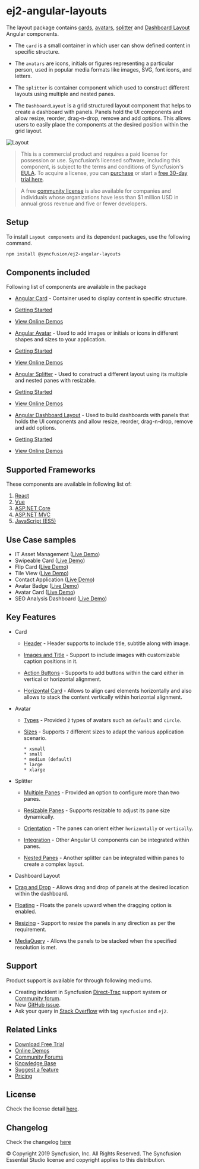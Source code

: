 # ej2-angular-layouts

The layout package contains [cards](https://www.syncfusion.com/angular-components/angular-card?utm_source=npm&utm_medium=listing&utm_campaign=angular-layout-npm), [avatars](https://www.syncfusion.com/angular-components/angular-avatar?utm_source=npm&utm_medium=listing&utm_campaign=angular-layout-npm), [splitter](https://www.syncfusion.com/angular-components/angular-splitter?utm_source=npm&utm_medium=listing&utm_campaign=angular-layout-npm) and [Dashboard Layout](https://www.syncfusion.com/angular-components/angular-dashboard-layout?utm_source=npm&utm_medium=listing&utm_campaign=angular-layout-npm) Angular components.

* The `card` is a small container in which user can show defined content in specific structure.

* The `avatars` are icons, initials or figures representing a particular person, used in popular media formats like images, SVG, font icons, and letters.

* The `splitter` is container component which used to construct different layouts using multiple and nested panes.

* The `DashboardLayout` is a grid structured layout component that helps to create a dashboard with panels. Panels hold the UI components and allow resize, reorder, drag-n-drop, remove and add options. This allows users to easily place the components at the desired position within the grid layout.

![Layout](https://ej2.syncfusion.com/products/images/layout/readme.png)

> This is a commercial product and requires a paid license for possession or use. Syncfusion’s licensed software, including this component, is subject to the terms and conditions of Syncfusion's [EULA](https://www.syncfusion.com/eula/es/). To acquire a license, you can [purchase](https://www.syncfusion.com/sales/products) or start a [free 30-day trial here](https://www.syncfusion.com/account/manage-trials/start-trials).

> A free [community license](https://www.syncfusion.com/products/communitylicense/?utm_source=npm&utm_medium=listing&utm_campaign=angular-layout-npm) is also available for companies and individuals whose organizations have less than $1 million USD in annual gross revenue and five or fewer developers.

## Setup

To install `Layout components` and its dependent packages, use the following command.

```sh
npm install @syncfusion/ej2-angular-layouts
```

## Components included

Following list of components are available in the package

* [Angular Card](https://www.syncfusion.com/angular-components/angular-card?utm_source=npm&utm_medium=listing&utm_campaign=angular-layout-npm) - Container used to display content in specific structure.
* [Getting Started](https://ej2.syncfusion.com/angular/documentation/card/getting-started/?utm_source=npm&utm_medium=listing&utm_campaign=angular-layout-npm)
* [View Online Demos](https://ej2.syncfusion.com/angular/demos/?utm_source=npm&utm_medium=listing&utm_campaign=angular-layout-npm#/material/card/basic)

* [Angular Avatar](https://www.syncfusion.com/angular-components/angular-avatar?utm_source=npm&utm_medium=listing&utm_campaign=angular-layout-npm) - Used to add images or initials or icons in different shapes and sizes to your application.
* [Getting Started](https://ej2.syncfusion.com/angular/documentation/avatar/getting-started/?utm_source=npm&utm_medium=listing&utm_campaign=angular-layout-npm)
* [View Online Demos](https://ej2.syncfusion.com/angular/demos/?utm_source=npm&utm_medium=listing&utm_campaign=angular-layout-npm#/material/avatar/default)

* [Angular Splitter](https://www.syncfusion.com/angular-components/angular-splitter?utm_source=npm&utm_medium=listing&utm_campaign=angular-layout-npm) - Used to construct a different layout using its multiple and nested panes with resizable.
* [Getting Started](https://ej2.syncfusion.com/angular/documentation/splitter/getting-started/?utm_source=npm&utm_medium=listing&utm_campaign=angular-layout-npm)
* [View Online Demos](https://ej2.syncfusion.com/angular/demos/?utm_source=npm&utm_medium=listing&utm_campaign=angular-layout-npm#/material/splitter/default)

* [Angular Dashboard Layout](https://www.syncfusion.com/angular-components/angular-dashboard-layout?utm_source=npm&utm_medium=listing&utm_campaign=angular-layout-npm) - Used to build dashboards with panels that holds the UI components and allow resize, reorder, drag-n-drop, remove and add options.
* [Getting Started](https://ej2.syncfusion.com/angular/documentation/dashboard-layout/getting-started/?utm_source=npm&utm_medium=listing&utm_campaign=angular-layout-npm)
* [View Online Demos](https://ej2.syncfusion.com/angular/demos/?utm_source=npm&utm_medium=listing&utm_campaign=angular-layout-npm#/material/dashboard-layout/default)

## Supported Frameworks

These components are available in following list of:

1.	[React](https://www.syncfusion.com/react-components?utm_source=npm&utm_medium=listing&utm_campaign=angular-layout-npm)
2.	[Vue](https://www.syncfusion.com/vue-components?utm_source=npm&utm_medium=listing&utm_campaign=angular-layout-npm)
3.	[ASP.NET Core](https://www.syncfusion.com/aspnet-core-ui-controls?utm_source=npm&utm_medium=listing&utm_campaign=angular-layout-npm)
4.	[ASP.NET MVC](https://www.syncfusion.com/aspnet-mvc-ui-controls?utm_source=npm&utm_medium=listing&utm_campaign=angular-layout-npm)
5.	[JavaScript (ES5)](https://www.syncfusion.com/javascript-ui-controls?utm_source=npm&utm_medium=listing&utm_campaign=angular-layout-npm)

## Use Case samples

* IT Asset Management ([Live Demo](https://ej2.syncfusion.com/showcase/vue/assetmanagement/?utm_source=npm&utm_medium=listing&utm_campaign=angular-layout-npm))
* Swipeable Card ([Live Demo](https://ej2.syncfusion.com/demos/?utm_source=npm&utm_medium=listing&utm_campaign=angular-layout-npm#/material/card/swipeable.html))
* Flip Card ([Live Demo](https://ej2.syncfusion.com/demos/?utm_source=npm&utm_medium=listing&utm_campaign=angular-layout-npm#/material/card/flip.html))
* Tile View ([Live Demo](https://ej2.syncfusion.com/demos/?utm_source=npm&utm_medium=listing&utm_campaign=angular-layout-npm#/material/card/tile.html))
* Contact Application ([Live Demo](https://ej2.syncfusion.com/demos/?utm_source=npm&utm_medium=listing&utm_campaign=angular-layout-npm#/material/avatar/listview.html))
* Avatar Badge ([Live Demo](https://ej2.syncfusion.com/demos/?utm_source=npm&utm_medium=listing&utm_campaign=angular-layout-npm#/material/avatar/badge.html))
* Avatar Card ([Live Demo](https://ej2.syncfusion.com/demos/?utm_source=npm&utm_medium=listing&utm_campaign=angular-layout-npm#/material/avatar/card.html))
* SEO Analysis Dashboard ([Live Demo](https://ej2.syncfusion.com/angular/demos/?utm_source=npm&utm_medium=listing&utm_campaign=angular-layout-npm#/material/dashboard-layout/analytics-dashboard.html))

## Key Features

* Card
  * [Header](https://ej2.syncfusion.com/angular/demos/?utm_source=npm&utm_medium=listing&utm_campaign=angular-layout-npm#/material/card/basic) - Header supports to include title, subtitle along with image.

  * [Images and Title](https://ej2.syncfusion.com/angular/demos/?utm_source=npm&utm_medium=listing&utm_campaign=angular-layout-npm#/material/card/reveal) - Support to include images with customizable caption positions in it.

  * [Action Buttons](https://ej2.syncfusion.com/angular/demos/?utm_source=npm&utm_medium=listing&utm_campaign=angular-layout-npm#/material/card/vertical) - Supports to add buttons within the card either in vertical or horizontal alignment.

  * [Horizontal Card](https://ej2.syncfusion.com/angular/demos/?utm_source=npm&utm_medium=listing&utm_campaign=angular-layout-npm#/material/card/horizontal) - Allows to align card elements horizontally and also allows to stack the content vertically within horizontal alignment.

* Avatar
  * [Types](https://ej2.syncfusion.com/angular/demos/?utm_source=npm&utm_medium=listing&utm_campaign=angular-layout-npm#/material/avatar/default) - Provided `2` types of avatars such as `default` and `circle`.

  * [Sizes](https://ej2.syncfusion.com/angular/demos/?utm_source=npm&utm_medium=listing&utm_campaign=angular-layout-npm#/material/avatar/types) - Supports `7` different sizes to adapt the various application scenario.

        * xsmall
        * small
        * medium (default)
        * large
        * xlarge

* Splitter
  * [Multiple Panes](https://ej2.syncfusion.com/angular/demos/?utm_source=npm&utm_medium=listing&utm_campaign=angular-layout-npm#/material/splitter/default) - Provided an option to configure more than two panes.

  * [Resizable Panes](https://ej2.syncfusion.com/angular/demos/?utm_source=npm&utm_medium=listing&utm_campaign=angular-layout-npm#/material/splitter/code-editor-layout) - Supports resizable to adjust its pane size dynamically.

  * [Orientation](https://ej2.syncfusion.com/angular/demos/?utm_source=npm&utm_medium=listing&utm_campaign=angular-layout-npm#/material/splitter/default) - The panes can orient either `horizontally` or `vertically`.

  * [Integration](https://ej2.syncfusion.com/angular/demos/?utm_source=npm&utm_medium=listing&utm_campaign=angular-layout-npm#/material/splitter/accordion-navigation-menu) - Other Angular UI components can be integrated within panes.

  * [Nested Panes](https://ej2.syncfusion.com/angular/demos/?utm_source=npm&utm_medium=listing&utm_campaign=angular-layout-npm#/material/splitter/code-editor-layout) - Another splitter can be integrated within panes to create a complex layout.

* Dashboard Layout
 
* [Drag and Drop](https://ej2.syncfusion.com/angular/demos/#/bootstrap5/dashboard-layout/analytics-dashboard?utm_source=npm&utm_medium=listing&utm_campaign=angular-layout-npm) - Allows drag and drop of panels at the desired location within the dashboard.

* [Floating](https://ej2.syncfusion.com/angular/documentation/dashboard-layout/floating-of-panels/?utm_source=npm&utm_medium=listing&utm_campaign=angular-layout-npm) - Floats the panels upward when the dragging option is enabled.

* [Resizing](https://ej2.syncfusion.com/angular/documentation/dashboard-layout/interaction-with-panels/resizing-of-panels/?utm_source=npm&utm_medium=listing&utm_campaign=angular-layout-npm) - Support to resize the panels in any direction as per the requirement.

* [MediaQuery](https://ej2.syncfusion.com/angular/demos/#/bootstrap5/dashboard-layout/default?utm_source=npm&utm_medium=listing&utm_campaign=angular-layout-npm) - Allows the panels to be stacked when the specified resolution is met.

## Support

Product support is available for through following mediums.

* Creating incident in Syncfusion [Direct-Trac](https://www.syncfusion.com/support/directtrac/incidents/?utm_source=npm&utm_medium=listing&utm_campaign=angular-layout-npm) support system or [Community forum](https://www.syncfusion.com/forums/essential-js2/?utm_source=npm&utm_medium=listing&utm_campaign=angular-layout-npm).
* New [GitHub issue](https://github.com/syncfusion/ej2-angular-components/issues/new/?utm_source=npm&utm_medium=listing&utm_campaign=angular-layout-npm).
* Ask your query in [Stack Overflow](https://stackoverflow.com/?utm_source=npm&utm_medium=listing&utm_campaign=angular-layout-npm) with tag `syncfusion` and `ej2`.

## Related Links

* [Download Free Trial](https://www.syncfusion.com/downloads?utm_source=npm&utm_medium=listing&utm_campaign=angular-layout-npm)
* [Online Demos](https://ej2.syncfusion.com/angular/demos/?utm_source=npm&utm_medium=listing&utm_campaign=angular-layout-npm)
* [Community Forums](https://www.syncfusion.com/forums/?utm_source=npm&utm_medium=listing&utm_campaign=angular-layout-npm)
* [Knowledge Base](https://www.syncfusion.com/kb/essential-js2?utm_source=npm&utm_medium=listing&utm_campaign=angular-layout-npm)
* [Suggest a feature](https://www.syncfusion.com/feedback/angular?utm_source=npm&utm_medium=listing&utm_campaign=angular-layout-npm)
* [Pricing](https://www.syncfusion.com/sales/products/angular?utm_source=npm&utm_medium=listing&utm_campaign=angular-layout-npm)

## License

Check the license detail [here](https://github.com/syncfusion/ej2-angular-components/blob/master/components/layouts/license/?utm_source=npm&utm_medium=listing&utm_campaign=angular-layout-npm).

## Changelog

Check the changelog [here](https://github.com/syncfusion/ej2-angular-components/blob/master/components/layouts/CHANGELOG.md/?utm_source=npm&utm_medium=listing&utm_campaign=angular-layout-npm)

© Copyright 2019 Syncfusion, Inc. All Rights Reserved. The Syncfusion Essential Studio license and copyright applies to this distribution.
